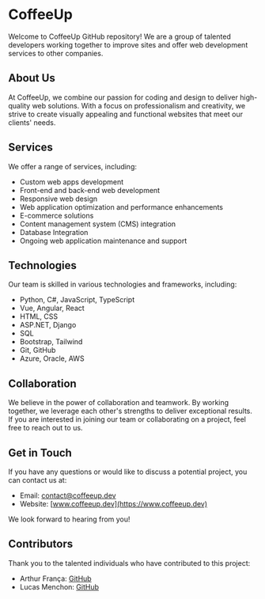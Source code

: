 # CoffeeUp

Welcome to CoffeeUp GitHub repository! We are a group of talented developers working together to improve sites and offer web development services to other companies.

## About Us

At CoffeeUp, we combine our passion for coding and design to deliver high-quality web solutions. With a focus on professionalism and creativity, we strive to create visually appealing and functional websites that meet our clients' needs.

## Services

We offer a range of services, including:

- Custom web apps development
- Front-end and back-end web development
- Responsive web design
- Web application optimization and performance enhancements
- E-commerce solutions
- Content management system (CMS) integration
- Database Integration
- Ongoing web application maintenance and support

## Technologies

Our team is skilled in various technologies and frameworks, including:

- Python, C#, JavaScript, TypeScript
- Vue, Angular, React
- HTML, CSS
- ASP.NET, Django
- SQL
- Bootstrap, Tailwind
- Git, GitHub
- Azure, Oracle, AWS

## Collaboration

We believe in the power of collaboration and teamwork. By working together, we leverage each other's strengths to deliver exceptional results. If you are interested in joining our team or collaborating on a project, feel free to reach out to us.

## Get in Touch

If you have any questions or would like to discuss a potential project, you can contact us at:

- Email: [contact@coffeeup.dev](mailto:contact@coffeeup.dev)
- Website: [www.coffeeup.dev](https://www.coffeeup.dev)
<!-- - LinkedIn: [cafeinado.dev](https://www.linkedin.com/company/cafeinado.dev) -->

We look forward to hearing from you!

## Contributors

Thank you to the talented individuals who have contributed to this project:

- Arthur França: [GitHub](https://github.com/engArthurFranca)
- Lucas Menchon: [GitHub](https://github.com/lucasmenchon)
